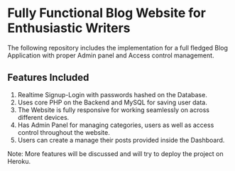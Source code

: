 # Fully Functional Blog Website for Enthusiastic Writers
<p>The following repository includes the implementation for a full fledged Blog Application with proper Admin panel and Access control management.</p>
<h2>Features Included</h2>
<ol>
  <li>Realtime Signup-Login with passwords hashed on the Database.</li>
  <li>Uses core PHP on the Backend and MySQL for saving user data.</li>
  <li>The Website is fully responsive for working seamlessly on across different devices.</li>
  <li>Has Admin Panel for managing categories, users as well as access control throughout the website.</li>
  <li>Users can create a manage their posts provided inside the Dashboard. </li>
</ol>

Note: More features will be discussed and will try to deploy the project on Heroku.
